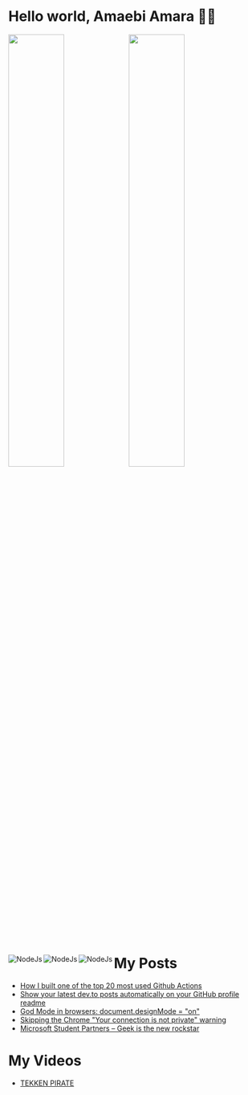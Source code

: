 # Hello world,  Amaebi Amara 🐱‍💻
<img align="left" width="47%" src="https://github-readme-stats.vercel.app/api?username=xrp-amaebi&show_icons=true&theme=radical" />

<img align="left" width="47%" src="https://github-readme-stats.vercel.app/api/top-langs/?username=xrp-amaebi&layout=compact" />
<img alt="NodeJs" align="left" src="https://img.shields.io/badge/node.js-%2343853D.svg?style=for-the-badge&logo=node-dot-js&logoColor=white" />
<img alt="NodeJs" align="left" src="https://img.shields.io/badge/javascript-%23323330.svg?style=for-the-badge&logo=javascript&logoColor=%23F7DF1E" />
<img alt="NodeJs" align="left" src="https://img.shields.io/badge/typescript-%23007ACC.svg?style=for-the-badge&logo=typescript&logoColor=white" />

# My Posts
<!-- BLOG-POST-LIST:START -->
- [How I built one of the top 20 most used Github Actions](https://www.gautamkrishnar.com/how-i-built-one-of-the-top-20-most-used-github-actions/)
- [Show your latest dev.to posts automatically on your GitHub profile readme](https://dev.to/gautamkrishnar/show-your-latest-dev-to-posts-automatically-in-your-github-profile-readme-3nk8)
- [God Mode in browsers: document.designMode = "on"](https://dev.to/gautamkrishnar/god-mode-in-browsers-document-designmode-on-2pmo)
- [Skipping the Chrome "Your connection is not private" warning](https://dev.to/gautamkrishnar/quickbits-1-skipping-the-chrome-your-connection-is-not-private-warning-4kp1)
- [Microsoft Student Partners – Geek is the new rockstar](https://dev.to/gautamkrishnar/microsoft-student-partners--geek-is-the-new-rockstar)
<!-- BLOG-POST-LIST:END -->

# My Videos
<!-- YT_VIDEO_LIST:START -->
- [TEKKEN PIRATE](https://www.youtube.com/watch?v=Y1wO2QC3-30)
<!-- YT_VIDEO_LIST:END -->